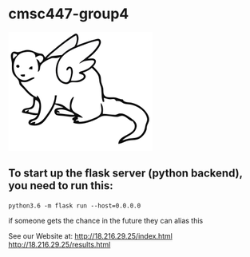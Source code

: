 # cmsc447-group4

![!!](flyingmongoose.png)



## To start up the flask server (python backend), you need to run this:
`python3.6 -m flask run --host=0.0.0.0`

if someone gets the chance in the future they can alias this

See our Website at:
    http://18.216.29.25/index.html
    http://18.216.29.25/results.html
